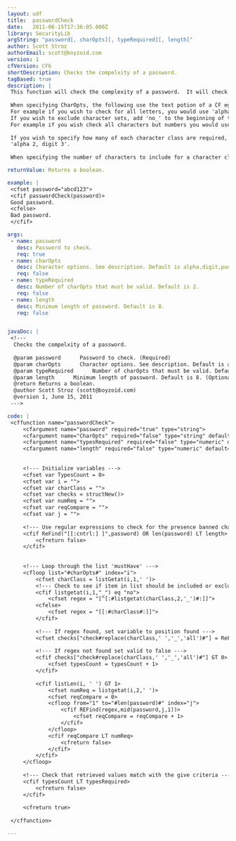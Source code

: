 ```yaml
---
layout: udf
title:  passwordCheck
date:   2011-06-15T17:36:05.000Z
library: SecurityLib
argString: "password[, charOpts][, typeRequired][, length]"
author: Scott Stroz
authorEmail: scott@boyzoid.com
version: 1
cfVersion: CF6
shortDescription: Checks the compelxity of a password.
tagBased: true
description: |
 This function will check the complexity of a password.  It will check for the existence of letters, numbers, and non-alphanumeric characters in a given password.  Optionally, it can for check for the number of times each of these occurs.  
 
 When specifying CharOpts, the following use the text potion of a CF egular Expression character class.
 For example if you wish to check for all letters, you would use 'alpha' in the CharOpts.
 If you wish to exclude character sets, add 'no_' to the beginning of the text label.
 For example if you wish check all characters but numbers you would use 'no_digit'.
 
 If you wish to specify how many of each character class are required, enter that number as follows:
 'alpha 2, digit 3'.
 
 When specifying the number of characters to include for a character class, you are specifying that the charcater class is REQUIRED for the password.

returnValue: Returns a boolean.

example: |
 <cfset password="abcd123">
 <cfif passwordCheck(password)>
 Good password.
 <cfelse>
 Bad password.
 </cfif>

args:
 - name: password
   desc: Password to check.
   req: true
 - name: charOpts
   desc: Character options. See description. Default is alpha,digit,punct.
   req: false
 - name: typeRequired
   desc: Number of charOpts that must be valid. Default is 2.
   req: false
 - name: length
   desc: Minimum length of password. Default is 8.
   req: false


javaDoc: |
 <!---
  Checks the compelxity of a password.
  
  @param password      Password to check. (Required)
  @param charOpts      Character options. See description. Default is alpha,digit,punct. (Optional)
  @param typeRequired      Number of charOpts that must be valid. Default is 2. (Optional)
  @param length      Minimum length of password. Default is 8. (Optional)
  @return Returns a boolean. 
  @author Scott Stroz (scott@boyzoid.com) 
  @version 1, June 15, 2011 
 --->

code: |
 <cffunction name="passwordCheck">
     <cfargument name="password" required="true" type="string">
     <cfargument name="CharOpts" required="false" type="string" default="alpha,digit,punct">
     <cfargument name="typesRequired" required="false" type="numeric" default="2">
     <cfargument name="length" required="false" type="numeric" default="8">
 
 
     <!--- Initialize variables --->
     <cfset var TypesCount = 0>
     <cfset var i = "">
     <cfset var charClass = "">
     <cfset var checks = structNew()>
     <cfset var numReq = "">
     <cfset var reqCompare = "">
     <cfset var j = "">
     
     <!--- Use regular expressions to check for the presence banned characters such as tab, space, backspace, etc  and password length--->
     <cfif ReFind("[[:cntrl:] ]",password) OR len(password) LT length>
         <cfreturn false>
     </cfif>
 
 
     <!--- Loop through the list 'mustHave' --->
     <cfloop list="#charOpts#" index="i">
         <cfset charClass = listGetat(i,1,' ')>
         <!--- Check to see if item in list should be included or excluded --->
         <cfif listgetat(i,1,"_") eq "no">
             <cfset regex = "[^[:#listgetat(charClass,2,'_')#:]]">
         <cfelse>
             <cfset regex = "[[:#charClass#:]]">
         </cfif>
         
         <!--- If regex found, set variable to position found --->
         <cfset checks["check#replace(charClass,' ','_','all')#"] = ReFind(regex,password)>
 
         <!--- If regex not found set valid to false --->
         <cfif checks["check#replace(charClass,' ','_','all')#"] GT 0>
             <cfset typesCount = typesCount + 1>
         </cfif>
 
         <cfif listLen(i, ' ') GT 1>
             <cfset numReq = listgetat(i,2,' ')>
             <cfset reqCompare = 0>
             <cfloop from="1" to="#len(password)#" index="j">
                 <cfif REFind(regex,mid(password,j,1))>
                     <cfset reqCompare = reqCompare + 1>
                 </cfif>
             </cfloop>
             <cfif reqCompare LT numReq>
                 <cfreturn false>
             </cfif>
         </cfif>
     </cfloop>
 
     <!--- Check that retrieved values match with the give criteria --->
     <cfif typesCount LT typesRequired>
         <cfreturn false>
     </cfif>
     
     <cfreturn true>
     
 </cffunction>

---
```


